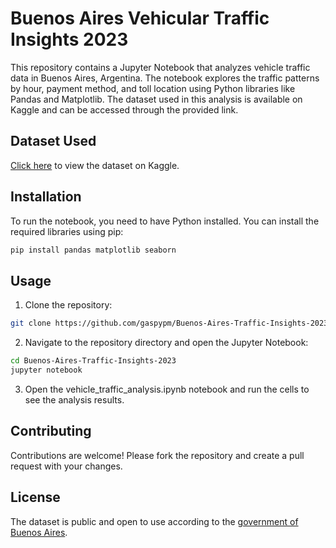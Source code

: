 # Buenos Aires Vehicular Traffic Insights 2023
This repository contains a Jupyter Notebook that analyzes vehicle traffic data in Buenos Aires, Argentina. The notebook explores the traffic patterns by hour, payment method, and toll location using Python libraries like Pandas and Matplotlib. The dataset used in this analysis is available on Kaggle and can be accessed through the provided link.

## Dataset Used
[Click here](https://www.kaggle.com/datasets/gasparpm/vehicular-traffic-in-buenos-aires-2023/data) to view the dataset on Kaggle.

## Installation
To run the notebook, you need to have Python installed. You can install the required libraries using pip:

```bash
pip install pandas matplotlib seaborn
```

## Usage
1. Clone the repository:
```bash
git clone https://github.com/gaspypm/Buenos-Aires-Traffic-Insights-2023.git
```
2. Navigate to the repository directory and open the Jupyter Notebook:
```bash
cd Buenos-Aires-Traffic-Insights-2023
jupyter notebook
```
3. Open the vehicle_traffic_analysis.ipynb notebook and run the cells to see the analysis results.

## Contributing
Contributions are welcome! Please fork the repository and create a pull request with your changes.

## License
The dataset is public and open to use according to the [government of Buenos Aires](https://data.buenosaires.gob.ar/en/dataset/flujo-vehicular-por-unidades-de-peaje-ausa/resource/eafdba8a-dae0-4c9e-b369-b1c75b790b30).
